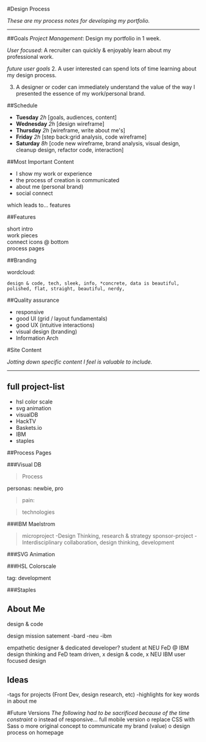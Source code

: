 #Design Process


*These are my process notes for developing my portfolio.*

----------- 




##Goals
*Project Management*: Design my portfolio in 1 week.

*User focused*: A recruiter can quickly & enjoyably learn about my professional work.
    


*future user goals* 
2. A user interested can spend lots of time learning about my design process.

3. A designer or coder can immediately understand the value of the way I presented the essence of my work/personal brand.

##Schedule

* **Tuesday** *2h* [goals, audiences,  content]
* **Wednesday** *2h* [design wireframe]
* **Thursday** *2h* [wireframe, write about me's]
* **Friday** *2h* [step back:grid analysis, code wireframe]
* **Saturday** *8h* [code new wireframe, brand analysis, visual design, cleanup design, refactor code, interaction]


##Most Important Content

* I show my work or experience 
* the process of creation is communicated
* about me (personal brand) 
* social connect

which leads to... features

##Features

short intro               
work pieces                
connect icons @ bottom    
process pages  

##Branding

wordcloud: 

```
design & code, tech, sleek, info, *concrete, data is beautiful, polished, flat, straight, beautiful, nerdy, 
```

##Quality assurance

* responsive 
* good UI (grid / layout fundamentals)
* good UX (intuitive interactions)
* visual design (branding)
* Information Arch

#Site Content


*Jotting down specific content I feel is valuable to include.*

----------- 

## full project-list
* hsl color scale
* svg animation
* visualDB
* HackTV
* Baskets.io
* IBM
* staples

##Process Pages

###Visual DB


>Process

personas: newbie, pro

>pain:

>technologies


###IBM Maelstrom


>microproject
    -Design Thinking, research & strategy
>sponsor-project
    -Interdisciplinary collaboration, design thinking, development
    
###SVG Animation


###HSL Colorscale

tag: development

###Staples


## About Me
design & code


design mission satement
-bard -neu -ibm


empathetic designer & dedicated developer?
student at NEU
FeD @ IBM
design thinking and FeD
  team driven, x design & code, x NEU IBM
user focused design

## Ideas

-tags for projects (Front Dev, design research, etc)
-highlights for key words in about me



#Future Versions
*The following had to be sacrificed because of the time constraint*
o instead of responsive... full mobile version
o replace CSS with Sass
o more original concept to communicate my brand (value)
o design process on homepage